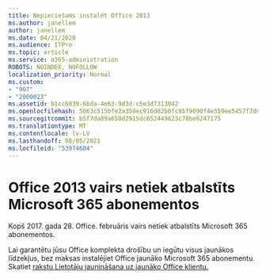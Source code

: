 ```yaml
---
title: Nepieciešams instalēt Office 2013
ms.author: janellem
author: janellem
ms.date: 04/21/2020
ms.audience: ITPro
ms.topic: article
ms.service: o365-administration
ROBOTS: NOINDEX, NOFOLLOW
localization_priority: Normal
ms.custom:
- "907"
- "2000023"
ms.assetid: b1cc6839-6bda-4e63-9d3d-c5e3d7313042
ms.openlocfilehash: 5063c515bfe2a359ec916d82b0fc85f9090f4e359ee5457f7d007693b71f7a06
ms.sourcegitcommit: b5f7da89a650d2915dc652449623c78be6247175
ms.translationtype: MT
ms.contentlocale: lv-LV
ms.lasthandoff: 08/05/2021
ms.locfileid: "53974604"
---
```

# <a name="office-2013-is-no-longer-supported-in-microsoft-365-subscriptions"></a>Office 2013 vairs netiek atbalstīts Microsoft 365 abonementos

Kopš 2017. gada 28. Office. februāris vairs netiek atbalstīts Microsoft 365 abonementos.
  
Lai garantētu jūsu Office komplekta drošību un iegūtu visus jaunākos līdzekļus, bez maksas instalējiet Office jaunāko Microsoft 365 abonementu. Skatiet [rakstu Lietotāju jaunināšana uz jaunāko Office klientu.](https://docs.microsoft.com/microsoft-365/admin/setup/upgrade-users-to-latest-office-client)
  